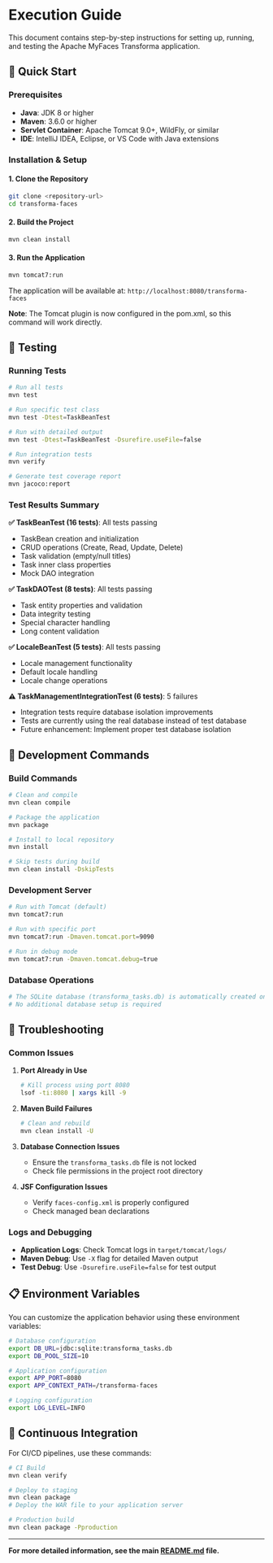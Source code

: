 # Execution Guide

This document contains step-by-step instructions for setting up, running, and testing the Apache MyFaces Transforma application.

## 🚀 Quick Start

### Prerequisites

- **Java**: JDK 8 or higher
- **Maven**: 3.6.0 or higher
- **Servlet Container**: Apache Tomcat 9.0+, WildFly, or similar
- **IDE**: IntelliJ IDEA, Eclipse, or VS Code with Java extensions

### Installation & Setup

#### 1. Clone the Repository

```bash
git clone <repository-url>
cd transforma-faces
```

#### 2. Build the Project

```bash
mvn clean install
```

#### 3. Run the Application

```bash
mvn tomcat7:run
```

The application will be available at: `http://localhost:8080/transforma-faces`

**Note**: The Tomcat plugin is now configured in the pom.xml, so this command will work directly.

## 🧪 Testing

### Running Tests

```bash
# Run all tests
mvn test

# Run specific test class
mvn test -Dtest=TaskBeanTest

# Run with detailed output
mvn test -Dtest=TaskBeanTest -Dsurefire.useFile=false

# Run integration tests
mvn verify

# Generate test coverage report
mvn jacoco:report
```

### Test Results Summary

**✅ TaskBeanTest (16 tests)**: All tests passing
- TaskBean creation and initialization
- CRUD operations (Create, Read, Update, Delete)
- Task validation (empty/null titles)
- Task inner class properties
- Mock DAO integration

**✅ TaskDAOTest (8 tests)**: All tests passing
- Task entity properties and validation
- Data integrity testing
- Special character handling
- Long content validation

**✅ LocaleBeanTest (5 tests)**: All tests passing
- Locale management functionality
- Default locale handling
- Locale change operations

**⚠️ TaskManagementIntegrationTest (6 tests)**: 5 failures
- Integration tests require database isolation improvements
- Tests are currently using the real database instead of test database
- Future enhancement: Implement proper test database isolation

## 🔧 Development Commands

### Build Commands

```bash
# Clean and compile
mvn clean compile

# Package the application
mvn package

# Install to local repository
mvn install

# Skip tests during build
mvn clean install -DskipTests
```

### Development Server

```bash
# Run with Tomcat (default)
mvn tomcat7:run

# Run with specific port
mvn tomcat7:run -Dmaven.tomcat.port=9090

# Run in debug mode
mvn tomcat7:run -Dmaven.tomcat.debug=true
```

### Database Operations

```bash
# The SQLite database (transforma_tasks.db) is automatically created on first run
# No additional database setup is required
```

## 🐛 Troubleshooting

### Common Issues

1. **Port Already in Use**
   ```bash
   # Kill process using port 8080
   lsof -ti:8080 | xargs kill -9
   ```

2. **Maven Build Failures**
   ```bash
   # Clean and rebuild
   mvn clean install -U
   ```

3. **Database Connection Issues**
   - Ensure the `transforma_tasks.db` file is not locked
   - Check file permissions in the project root directory

4. **JSF Configuration Issues**
   - Verify `faces-config.xml` is properly configured
   - Check managed bean declarations

### Logs and Debugging

- **Application Logs**: Check Tomcat logs in `target/tomcat/logs/`
- **Maven Debug**: Use `-X` flag for detailed Maven output
- **Test Debug**: Use `-Dsurefire.useFile=false` for test output

## 📋 Environment Variables

You can customize the application behavior using these environment variables:

```bash
# Database configuration
export DB_URL=jdbc:sqlite:transforma_tasks.db
export DB_POOL_SIZE=10

# Application configuration
export APP_PORT=8080
export APP_CONTEXT_PATH=/transforma-faces

# Logging configuration
export LOG_LEVEL=INFO
```

## 🔄 Continuous Integration

For CI/CD pipelines, use these commands:

```bash
# CI Build
mvn clean verify

# Deploy to staging
mvn clean package
# Deploy the WAR file to your application server

# Production build
mvn clean package -Pproduction
```

---

**For more detailed information, see the main [README.md](README.md) file.**
